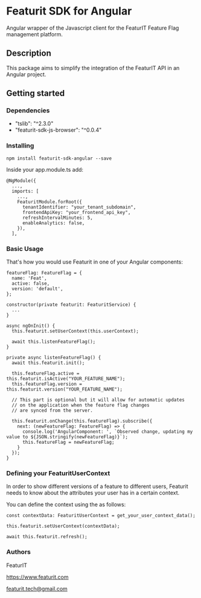 # Featurit SDK for Angular

Angular wrapper of the Javascript client for the FeaturIT Feature Flag management platform.

## Description

This package aims to simplify the integration of the FeaturIT API in an Angular project.

## Getting started

### Dependencies

* "tslib": "^2.3.0"
* "featurit-sdk-js-browser": "^0.0.4"

### Installing

`npm install featurit-sdk-angular --save`

Inside your app.module.ts add:

```
@NgModule({
  ...,
  imports: [
    ...,
    FeaturitModule.forRoot({
      tenantIdentifier: "your_tenant_subdomain",
      frontendApiKey: "your_frontend_api_key",
      refreshIntervalMinutes: 5,
      enableAnalytics: false,
    }),
  ],
```

### Basic Usage

That's how you would use Featurit in one of your Angular components:

```
featureFlag: FeatureFlag = {
  name: 'Feat',
  active: false,
  version: 'default',
};

constructor(private featurit: FeaturitService) {
  ...
}

async ngOnInit() {
  this.featurit.setUserContext(this.userContext);

  await this.listenFeatureFlag();
}

private async listenFeatureFlag() {
  await this.featurit.init();

  this.featureFlag.active = this.featurit.isActive("YOUR_FEATURE_NAME");
  this.featureFlag.version = this.featurit.version("YOUR_FEATURE_NAME");

  // This part is optional but it will allow for automatic updates 
  // on the application when the feature flag changes 
  // are synced from the server.
  
  this.featurit.onChange(this.featureFlag).subscribe({
    next: (newFeatureFlag: FeatureFlag) => {
      console.log('AngularComponent: ', `Observed change, updating my value to ${JSON.stringify(newFeatureFlag)}`);
      this.featureFlag = newFeatureFlag;
    }
  });
}
```

### Defining your FeaturitUserContext

In order to show different versions of a feature to different users,
Featurit needs to know about the attributes your user has in a certain context.

You can define the context using the as follows:

```
const contextData: FeaturitUserContext = get_your_user_context_data();

this.featurit.setUserContext(contextData);

await this.featurit.refresh();
```

### Authors

FeaturIT

https://www.featurit.com

featurit.tech@gmail.com
